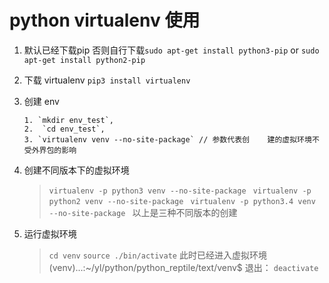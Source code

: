 # python virtualenv 使用

1.  默认已经下载pip 否则自行下载`sudo apt-get install python3-pip` or `sudo apt-get install python2-pip`
2.  下载 virtualenv `pip3 install virtualenv` 
3.  创建 env  

		1. `mkdir env_test`, 
		2.  `cd env_test`, 
		3. `virtualenv venv --no-site-package` // 参数代表创    建的虚拟环境不受外界包的影响


4.  创建不同版本下的虚拟环境
	> `virtualenv -p python3 venv --no-site-package `
 `virtualenv -p python2 venv --no-site-package `
 `virtualenv -p python3.4 venv --no-site-package `
 以上是三种不同版本的创建

5.  运行虚拟环境
	> `cd venv` 
	> `source ./bin/activate`
	>  此时已经进入虚拟环境
(venv)...:~/yl/python/python_reptile/text/venv$ 
	> 退出： `deactivate`
		